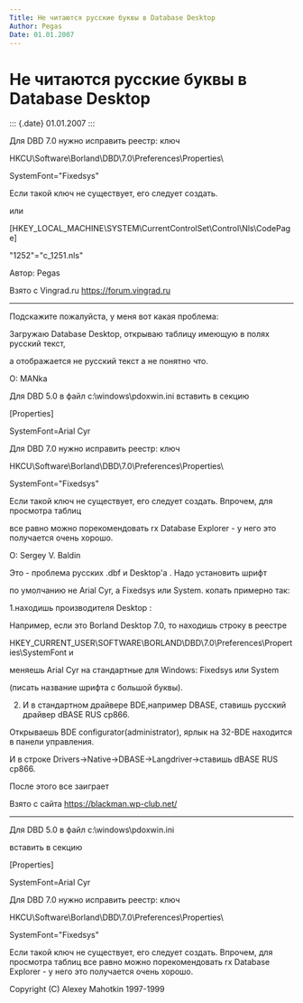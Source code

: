 ```yaml
---
Title: Не читаются русские буквы в Database Desktop
Author: Pegas
Date: 01.01.2007
---
```



Не читаются русские буквы в Database Desktop
============================================

::: {.date}
01.01.2007
:::

Для DBD 7.0 нужно исправить реестр: ключ

HKCU\\Software\\Borland\\DBD\\7.0\\Preferences\\Properties\

SystemFont="Fixedsys"

Если такой ключ не существует, его следует создать.

или

[HKEY\_LOCAL\_MACHINE\\SYSTEM\\CurrentControlSet\\Control\\Nls\\CodePage]

"1252"="c\_1251.nls"

Автор: Pegas

Взято с Vingrad.ru <https://forum.vingrad.ru>

------------------------------------------------------------------------

Подскажите пожалуйста, у меня вот какая проблема:

Загружаю Database Desktop, открываю таблицу имеющую в полях русский
текст,

а отображается не русский текст а не понятно что.

О: MANka

Для DBD 5.0 в файл c:\\windows\\pdoxwin.ini вставить в секцию

[Properties]

SystemFont=Arial Cyr

Для DBD 7.0 нужно исправить реестр: ключ

HKCU\\Software\\Borland\\DBD\\7.0\\Preferences\\Properties\

SystemFont="Fixedsys"

Если такой ключ не существует, его следует создать. Впрочем, для
просмотра таблиц

все равно можно порекомендовать rx Database Explorer - у него это
получается очень хорошо.

О: Sergey V. Baldin

Это - проблема русских .dbf и Desktop\'а . Надо установить шрифт

по умолчанию не Arial Cyr, а Fixedsys или System. копать примерно так:

1.находишь производителя Desktop :

Например, если это Borland Desktop 7.0, то находишь строку в реестре

HKEY\_CURRENT\_USER\\SOFTWARE\\BORLAND\\DBD\\7.0\\Preferences\\Properties\\SystemFont
и

меняешь Arial Cyr на стандартные для Windows: Fixedsys или System

(писать название шрифта с большой буквы).

2. И в стандартном драйвере BDE,например DBASE, ставишь русский драйвер
dBASE RUS cp866.

Открываешь BDE configurator(administrator), ярлык на 32-BDE находится в
панели управления.

И в строке Drivers-\>Native-\>DBASE-\>Langdriver-\>ставишь dBASE RUS
cp866.

После этого все заиграет

Взято с сайта <https://blackman.wp-club.net/>

------------------------------------------------------------------------

Для DBD 5.0 в файл c:\\windows\\pdoxwin.ini

вставить в секцию

[Properties]

SystemFont=Arial Cyr

Для DBD 7.0 нужно исправить реестр: ключ

HKCU\\Software\\Borland\\DBD\\7.0\\Preferences\\Properties\

SystemFont="Fixedsys"

Если такой ключ не существует, его следует создать. Впрочем, для
просмотра таблиц все равно можно порекомендовать rx Database
Explorer - у него это получается очень хорошо.

Copyright (C) Alexey Mahotkin 1997-1999
